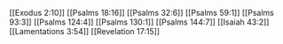 [[Exodus 2:10]]
[[Psalms 18:16]]
[[Psalms 32:6]]
[[Psalms 59:1]]
[[Psalms 93:3]]
[[Psalms 124:4]]
[[Psalms 130:1]]
[[Psalms 144:7]]
[[Isaiah 43:2]]
[[Lamentations 3:54]]
[[Revelation 17:15]]
